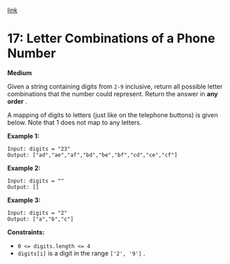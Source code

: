 [link](https://leetcode.com/problems/letter-combinations-of-a-phone-number/description/)

# 17: Letter Combinations of a Phone Number

**Medium**

Given a string containing digits from `2-9` inclusive, return all possible letter combinations that the number could represent. Return the answer in **any order** .

A mapping of digits to letters (just like on the telephone buttons) is given below. Note that 1 does not map to any letters.

**Example 1:**

```
Input: digits = "23"
Output: ["ad","ae","af","bd","be","bf","cd","ce","cf"]
```

**Example 2:**

```
Input: digits = ""
Output: []
```

**Example 3:**

```
Input: digits = "2"
Output: ["a","b","c"]
```

**Constraints:**

- `0 <= digits.length <= 4`
- `digits[i]` is a digit in the range `['2', '9']` .
